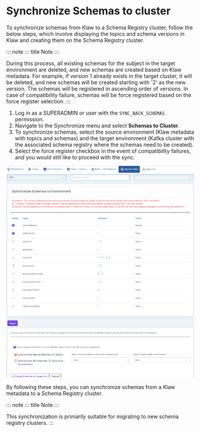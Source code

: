 # Synchronize Schemas to cluster

To synchronize schemas from Klaw to a Schema Registry cluster, follow
the below steps, which involve displaying the topics and schema versions
in Klaw and creating them on the Schema Registry cluster.

::: note
::: title
Note
:::

During this process, all existing schemas for the subject in the target
environment are deleted, and new schemas are created based on Klaw
metadata. For example, if version 1 already exists in the target
cluster, it will be deleted, and new schemas will be created starting
with '2' as the new version. The schemas will be registered in
ascending order of versions. In case of compatibility failure, schemas
will be force registered based on the force register selection.
:::

1.  Log in as a SUPERADMIN or user with the `SYNC_BACK_SCHEMAS`
    permission.
2.  Navigate to the Synchronize menu and select **Schemas to Cluster**.
3.  To synchronize schemas, select the source environment (Klaw metadata
    with topics and schemas) and the target environment (Kafka cluster
    with the associated schema registry where the schemas need to be
    created).
4.  Select the force register checkbox in the event of compatibility
    failures, and you would still like to proceed with the sync.

![image](../../../static/images/sync/SyncSchemasToCluster.png)

By following these steps, you can synchronize schemas from a Klaw
metadata to a Schema Registry cluster.

::: note
::: title
Note
:::

This synchronization is primarily suitable for migrating to new schema
registry clusters.
:::
